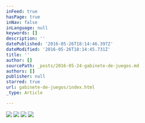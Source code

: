```yaml
---
inFeed: true
hasPage: true
inNav: false
inLanguage: null
keywords: []
description: ''
datePublished: '2016-05-26T18:14:46.397Z'
dateModified: '2016-05-26T18:14:45.731Z'
title: ''
author: []
sourcePath: _posts/2016-05-24-gabinete-de-juegos.md
authors: []
publisher: null
starred: true
url: gabinete-de-juegos/index.html
_type: Article

---
```

![](https://the-grid-user-content.s3-us-west-2.amazonaws.com/dd4ff006-670a-4147-809b-f6910c82d945.jpg)
![](https://the-grid-user-content.s3-us-west-2.amazonaws.com/fa7dc719-74ac-4995-a6f6-aedf470de12a.jpg)
![](https://the-grid-user-content.s3-us-west-2.amazonaws.com/847b7f1d-1286-40ed-bdca-3b707434aeef.jpg)
![](https://the-grid-user-content.s3-us-west-2.amazonaws.com/5f5a8463-99cf-4f96-ac4c-e10dd770d482.jpg)